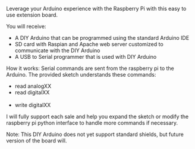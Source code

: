   Leverage your Arduino experience with the Raspberry Pi with this easy to use extension board.
  
  You will receive:
    <ul>
    <li>A DIY Arduino that can be programmed using the standard Arduino IDE</li>
    <li>SD card with Raspian and Apache web server customized to communicate with the DIY Arduino</li>
    <li>A USB to Serial programmer that is used with DIY Arduino</li>
    </ul>

  How it works:
    Serial commands are sent from the raspberry pi to the Arduino.  The provided sketch understands these 
  commands: 
    <ul>
    <li>read analogXX</li>
    <li>read digitalXX</li>   
    <li>write digitalXX</li>
    </ul> 

  I will fully support each sale and help you expand the sketch or modify the raspberry pi python 
  interface to handle more commands if necessary.
  
  Note: 
     This DIY Arduino does not yet support standard shields, but future version of the board will.  